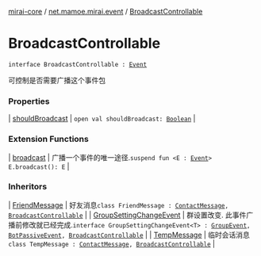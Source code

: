 [mirai-core](../../index.md) / [net.mamoe.mirai.event](../index.md) / [BroadcastControllable](./index.md)

# BroadcastControllable

`interface BroadcastControllable : `[`Event`](../-event.md)

可控制是否需要广播这个事件包

### Properties

| [shouldBroadcast](should-broadcast.md) | `open val shouldBroadcast: `[`Boolean`](https://kotlinlang.org/api/latest/jvm/stdlib/kotlin/-boolean/index.html) |

### Extension Functions

| [broadcast](../broadcast.md) | 广播一个事件的唯一途径.`suspend fun <E : `[`Event`](../-event.md)`> E.broadcast(): E` |

### Inheritors

| [FriendMessage](../../net.mamoe.mirai.message/-friend-message/index.md) | 好友消息`class FriendMessage : `[`ContactMessage`](../../net.mamoe.mirai.message/-contact-message/index.md)`, `[`BroadcastControllable`](./index.md) |
| [GroupSettingChangeEvent](../../net.mamoe.mirai.event.events/-group-setting-change-event/index.md) | 群设置改变. 此事件广播前修改就已经完成.`interface GroupSettingChangeEvent<T> : `[`GroupEvent`](../../net.mamoe.mirai.event.events/-group-event/index.md)`, `[`BotPassiveEvent`](../../net.mamoe.mirai.event.events/-bot-passive-event.md)`, `[`BroadcastControllable`](./index.md) |
| [TempMessage](../../net.mamoe.mirai.message/-temp-message/index.md) | 临时会话消息`class TempMessage : `[`ContactMessage`](../../net.mamoe.mirai.message/-contact-message/index.md)`, `[`BroadcastControllable`](./index.md) |

